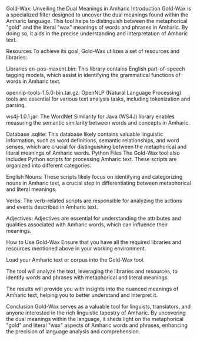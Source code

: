 Gold-Wax: Unveiling the Dual Meanings in Amharic
Introduction
Gold-Wax is a specialized filter designed to uncover the dual meanings found within the Amharic language. This tool helps to distinguish between the metaphorical "gold" and the literal "wax" meanings of words and phrases in Amharic. By doing so, it aids in the precise understanding and interpretation of Amharic text.

Resources
To achieve its goal, Gold-Wax utilizes a set of resources and libraries:

Libraries
en-pos-maxent.bin: This library contains English part-of-speech tagging models, which assist in identifying the grammatical functions of words in Amharic text.

opennlp-tools-1.5.0-bin.tar.gz: OpenNLP (Natural Language Processing) tools are essential for various text analysis tasks, including tokenization and parsing.

ws4j-1.0.1.jar: The WordNet Similarity for Java (WS4J) library enables measuring the semantic similarity between words and concepts in Amharic.

Database
.sqlite: This database likely contains valuable linguistic information, such as word definitions, semantic relationships, and word senses, which are crucial for distinguishing between the metaphorical and literal meanings of Amharic words.
Python Files
The Gold-Wax tool also includes Python scripts for processing Amharic text. These scripts are organized into different categories:

English
Nouns: These scripts likely focus on identifying and categorizing nouns in Amharic text, a crucial step in differentiating between metaphorical and literal meanings.

Verbs: The verb-related scripts are responsible for analyzing the actions and events described in Amharic text.

Adjectives: Adjectives are essential for understanding the attributes and qualities associated with Amharic words, which can influence their meanings.

How to Use Gold-Wax
Ensure that you have all the required libraries and resources mentioned above in your working environment.

Load your Amharic text or corpus into the Gold-Wax tool.

The tool will analyze the text, leveraging the libraries and resources, to identify words and phrases with metaphorical and literal meanings.

The results will provide you with insights into the nuanced meanings of Amharic text, helping you to better understand and interpret it.

Conclusion
Gold-Wax serves as a valuable tool for linguists, translators, and anyone interested in the rich linguistic tapestry of Amharic. By uncovering the dual meanings within the language, it sheds light on the metaphorical "gold" and literal "wax" aspects of Amharic words and phrases, enhancing the precision of language analysis and comprehension.
